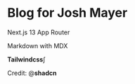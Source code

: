
# Blog for Josh Mayer

Next.js 13 App Router

Markdown with MDX

**Tailwindcss**∫







Credit: @**shadcn**
